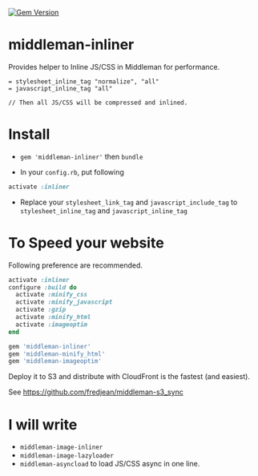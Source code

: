 [![Gem Version](https://badge.fury.io/rb/middleman-inliner.svg)](http://badge.fury.io/rb/middleman-inliner)

middleman-inliner
=================

Provides helper to Inline JS/CSS in Middleman for performance.


```slim
= stylesheet_inline_tag "normalize", "all"
= javascript_inline_tag "all"

// Then all JS/CSS will be compressed and inlined.
```

Install
=======

- `gem 'middleman-inliner'` then `bundle`

- In your `config.rb`, put following

```ruby
activate :inliner
```

- Replace your `stylesheet_link_tag` and `javascript_include_tag` to `stylesheet_inline_tag` and `javascript_inline_tag`

To Speed your website
=====================

Following preference are recommended.

```ruby
activate :inliner
configure :build do
  activate :minify_css
  activate :minify_javascript
  activate :gzip
  activate :minify_html
  activate :imageoptim
end
```

```ruby
gem 'middleman-inliner'
gem 'middleman-minify_html'
gem 'middleman-imageoptim'
```

Deploy it to S3 and distribute with CloudFront is the fastest (and easiest).

See https://github.com/fredjean/middleman-s3_sync

I will write
==========

-  `middleman-image-inliner`
-  `middleman-image-lazyloader`
-  `middleman-asyncload` to load JS/CSS async in one line.
